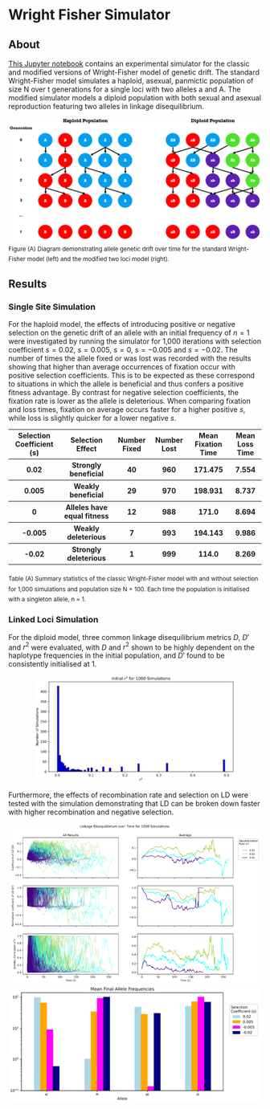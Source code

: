 # Wright Fisher Simulator
## About
<a href="https://github.com/TomMakesThings/Wright-Fisher-Simulator/blob/main/WrightFisher.ipynb">This Jupyter notebook</a> contains an experimental simulator for the classic and modified versions of Wright-Fisher model of genetic drift. The standard Wright-Fisher model simulates a haploid, asexual, panmictic population of size N over t generations for a single loci with two alleles a and A. The modified simulator models a diploid population with both sexual and asexual reproduction featuring two alleles in linkage disequilibrium.

<img src="https://github.com/TomMakesThings/Wright-Fisher-Simulator/blob/assets/Images/Population-Diagrams.png" width=800>
<sub>Figure (A) Diagram demonstrating allele genetic drift over time for the standard Wright-Fisher model (left) and the modified two loci model (right).</sub>

## Results
### Single Site Simulation
For the haploid model, the effects of introducing positive or negative selection on the genetic drift of an allele with an initial frequency of $n = 1$ were investigated by running the simulator for 1,000 iterations with selection coefficient $s = 0.02$, $s = 0.005$, $s = 0$, $s = -0.005$ and $s = -0.02$. The number of times the allele fixed or was lost was recorded with the results showing that higher than average occurrences of fixation occur with positive selection coefficients. This is to be expected as these correspond to situations in which the allele is beneficial and thus confers a positive fitness advantage. By contrast for negative selection coefficients, the fixation rate is lower as the allele is deleterious. When comparing fixation and loss times, fixation on average occurs faster for a higher positive $s$, while loss is slightly quicker for a lower negative $s$.

<table>
  <tr>
    <th>Selection Coefficient (s)</th>
    <th>Selection Effect</th>
    <th>Number Fixed </th>
    <th>Number Lost</th>
    <th>Mean Fixation Time</th>
    <th>Mean Loss Time</th>
  </tr>
  <tr>
    <th>0.02</th>
    <th>Strongly beneficial</th>
    <th>40</th>
    <th>960</th>
    <th>171.475</th>
    <th>7.554</th>
  </tr>
  <tr>
    <th>0.005</th>
    <th>Weakly beneficial</th>
    <th>29</th>
    <th>970</th>
    <th>198.931</th>
    <th>8.737</th>
  </tr>
  <tr>
    <th>0</th>
    <th>Alleles have equal fitness</th>
    <th>12</th>
    <th>988</th>
    <th>171.0</th>
    <th>8.694</th>
  </tr>
  <tr>
    <th>-0.005</th>
    <th>Weakly deleterious</th>
    <th>7</th>
    <th>993</th>
    <th>194.143</th>
    <th>9.986</th>
  </tr>
  <tr>
    <th>-0.02</th>
    <th>Strongly deleterious</th>
    <th>1</th>
    <th>999</th>
    <th>114.0</th>
    <th>8.269</th>
  </tr>
</table>
<sub>Table (A) Summary statistics of the classic Wright-Fisher model with and without selection for 1,000 simulations and population size N = 100. Each time the population is initialised with a singleton allele, n = 1.</sub>

### Linked Loci Simulation
For the diploid model, three common linkage disequilibrium metrics $D$, $D'$ and $r^{2}$ were evaluated, with $D$ and $r^{2}$ shown to be highly dependent on the haplotype frequencies in the initial population, and $D'$ found to be consistently initialised at 1.

<div align="center">
  <img src="https://github.com/TomMakesThings/Wright-Fisher-Simulator/blob/assets/Images/Initial-r2.png" width=400>
</div>

Furthermore, the effects of recombination rate and selection on LD were tested with the simulation demonstrating that LD can be broken down faster with higher recombination and negative selection.

<div align="center">
  <img src="https://github.com/TomMakesThings/Wright-Fisher-Simulator/blob/assets/Images/Diploid-LD-1000.png" width=700>
</div>

<div align="center">
  <img src="https://github.com/TomMakesThings/Wright-Fisher-Simulator/blob/assets/Images/Diploid-Selection.png" width=500>
</div>
